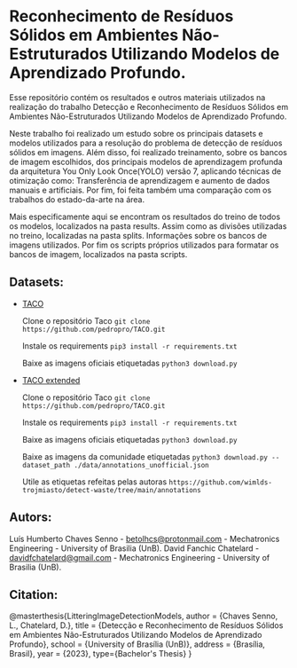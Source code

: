 # Reconhecimento de Resíduos Sólidos em Ambientes Não-Estruturados Utilizando Modelos de Aprendizado Profundo.
Esse repositório contém os resultados e outros materiais utilizados na realização do trabalho Detecção e Reconhecimento de Resíduos Sólidos em Ambientes Não-Estruturados Utilizando Modelos de Aprendizado Profundo.

Neste trabalho foi realizado um estudo sobre os principais datasets e modelos utilizados para a resolução do problema de detecção de resíduos sólidos em imagens. Além disso, foi realizado treinamento, sobre os bancos de imagem escolhidos, dos principais modelos de aprendizagem profunda da arquitetura You Only Look Once(YOLO) versão 7, aplicando técnicas de otimização como: Transferência de aprendizagem e aumento de dados manuais e artificiais. Por fim, foi feita também uma comparação com os trabalhos do estado-da-arte na área.

Mais especificamente aqui se encontram os resultados do treino de todos os modelos, localizados na pasta results. Assim como as divisões utilizadas no treino, localizadas na pasta splits. Informações sobre os bancos de imagens utilizados. Por fim os scripts próprios utilizados para formatar os bancos de imagem, localizados na pasta scripts.

## Datasets:

* [TACO](https://github.com/pedropro/TACO/tree/master)
  
    Clone o repositório Taco
        `git clone https://github.com/pedropro/TACO.git`
  
    Instale os requirements
        `pip3 install -r requirements.txt`
  
    Baixe as imagens oficiais etiquetadas
        `python3 download.py`

* [TACO extended](https://github.com/wimlds-trojmiasto/detect-waste/tree/main)
  
    Clone o repositório Taco
        `git clone https://github.com/pedropro/TACO.git`
  
    Instale os requirements
        `pip3 install -r requirements.txt`
  
    Baixe as imagens oficiais etiquetadas
        `python3 download.py`
  
    Baixe as imagens da comunidade etiquetadas
        `python3 download.py --dataset_path ./data/annotations_unofficial.json`
  
    Utile as etiquetas refeitas pelas autoras
        `https://github.com/wimlds-trojmiasto/detect-waste/tree/main/annotations`

## Autors: 

Luís Humberto Chaves Senno - betolhcs@protonmail.com - Mechatronics Engineering - University of Brasilia (UnB).
David Fanchic Chatelard - davidfchatelard@gmail.com - Mechatronics Engineering - University of Brasilia (UnB).

## Citation: 

@masterthesis{LitteringImageDetectionModels,
    author = {Chaves Senno, L., Chatelard, D.},
    title = {Detecção e Reconhecimento de Resíduos
Sólidos em Ambientes Não-Estruturados
Utilizando Modelos de Aprendizado Profundo},
    school = {University of Brasília (UnB)},
    address = {Brasília, Brasil},
    year = {2023},
    type={Bachelor's Thesis}
}
